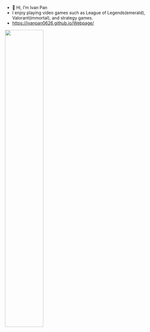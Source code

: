 - 👋 Hi, I’m Ivan Pan
- I enjoy playing video games such as League of Legends(emerald), Valorant(immortal), and strategy games.
- https://ivanpan0626.github.io/Webpage/
<p>
<a href="https://github.com/drknzz"><img width="50%" src="https://github-readme-stats.vercel.app/api/top-langs/?username=drknzz&theme=dark&hide=html,css,cmake&layout=compact&langs_count=5&bg_color=101010&hide_title=true"></a>
</p>
